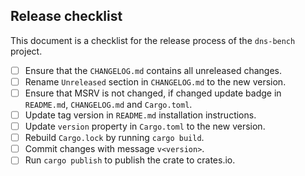 ## Release checklist

This document is a checklist for the release process of the `dns-bench` project.

- [ ] Ensure that the `CHANGELOG.md` contains all unreleased changes.
- [ ] Rename `Unreleased` section in `CHANGELOG.md` to the new version.
- [ ] Ensure that MSRV is not changed, if changed update badge in `README.md`, `CHANGELOG.md` and `Cargo.toml`.
- [ ] Update tag version in `README.md` installation instructions.
- [ ] Update `version` property in `Cargo.toml` to the new version.
- [ ] Rebuild `Cargo.lock` by running `cargo build`.
- [ ] Commit changes with message `v<version>`.
- [ ] Run `cargo publish` to publish the crate to crates.io.
